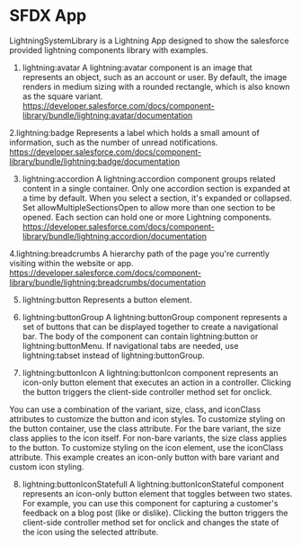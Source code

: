 # SFDX App
LightningSystemLibrary is a Lightning App designed to show the salesforce provided lightning components library with examples.
1. lightning:avatar
A lightning:avatar component is an image that represents an object, such as an account or user. By default, the image renders in medium sizing with a rounded rectangle, which is also known as the square variant.
https://developer.salesforce.com/docs/component-library/bundle/lightning:avatar/documentation

2.lightning:badge
Represents a label which holds a small amount of information, such as the number of unread notifications.
https://developer.salesforce.com/docs/component-library/bundle/lightning:badge/documentation

3. lightning:accordion
A lightning:accordion component groups related content in a single container. Only one accordion section is expanded at a time by default. When you select a section, it's expanded or collapsed. Set allowMultipleSectionsOpen to allow more than one section to be opened. Each section can hold one or more Lightning components.
https://developer.salesforce.com/docs/component-library/bundle/lightning:accordion/documentation

4.lightning:breadcrumbs
A hierarchy path of the page you're currently visiting within the website or app.
https://developer.salesforce.com/docs/component-library/bundle/lightning:breadcrumbs/documentation

5. lightning:button
Represents a button element.

6. lightning:buttonGroup
A lightning:buttonGroup component represents a set of buttons that can be displayed together to create a navigational bar. The body of the component can contain lightning:button or lightning:buttonMenu. If navigational tabs are needed, use lightning:tabset instead of lightning:buttonGroup.

7. lightning:buttonIcon
A lightning:buttonIcon component represents an icon-only button element that executes an action in a controller. Clicking the button triggers the client-side controller method set for onclick.

You can use a combination of the variant, size, class, and iconClass attributes to customize the button and icon styles. To customize styling on the button container, use the class attribute. For the bare variant, the size class applies to the icon itself. For non-bare variants, the size class applies to the button. To customize styling on the icon element, use the iconClass attribute. This example creates an icon-only button with bare variant and custom icon styling.

8. lightning:buttonIconStatefull
A lightning:buttonIconStateful component represents an icon-only button element that toggles between two states. For example, you can use this component for capturing a customer's feedback on a blog post (like or dislike). Clicking the button triggers the client-side controller method set for onclick and changes the state of the icon using the selected attribute.


